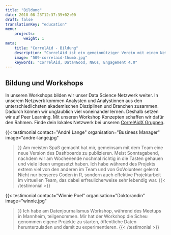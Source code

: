 ```yaml
---
title: "Bildung"
date: 2018-08-23T12:37:35+02:00
draft: false
translationKey: "education"
menu: 
    projects:
        weight: 1
meta:
    title: "CorrelAid - Bildung"
    description: "CorrelAid ist ein gemeinnütziger Verein mit einem Netzwerk von 650 ehrenamtlichen Datenanalyst\*innen."
    image: "509-correlaid-thumb.jpg"
    keywords: "CorrelAid, Data4Good, NGOs, Engagement 4.0"
---
```


## Bildung und Workshops

In unseren Workshops bilden wir unser Data Science Netzwerk weiter. In unserem Netzwerk kommen Analysten und Analystinnen aus den unterschiedlichsten akademischen Disziplinen und Branchen zusammen. Dadurch können wir unglaublich viel voneinander lernen. Deshalb setzen wir auf Peer Learning. Mit unseren Workshop Konzepten schaffen wir dafür den Rahmen. Finde dein lokales Netzwerk bei unseren [CorrelAidX Gruppen](/correlaid-x).

{{< testimonial 
    contact="André Lange"
    organisation="Business Manager"
    image="andre-lange.jpg"
>}}
    Am meisten Spaß gemacht hat mir, gemeinsam mit dem Team eine neue Version des Dashboards zu publizieren. 
    Meist Sonntagabend, nachdem wir am Wochenende nochmal richtig in die Tasten gehauen und viele Ideen umgesetzt haben. 
    Ich habe während des Projekts extrem viel von den anderen im Team und von GoVolunteer gelernt. Nicht nur besseres 
    Coden in R, sondern auch effektive Projektarbeit im virtuellen Team, das dabei erfreulicherweise sehr lebendig war.
{{< /testimonial >}}

{{< testimonial 
    contact="Winnie Poel"
    organisation="Doktorandin"
    image="winnie.jpg"
>}}
    Ich habe am Datenjournalismus Workshop, während des Meetups in Mannheim, teilgenommen. Mir hat der Workshop die Scheu 
    genommen eigene Projekte zu starten, öffentliche Daten herunterzuladen und damit zu experimentieren.
{{< /testimonial >}}
